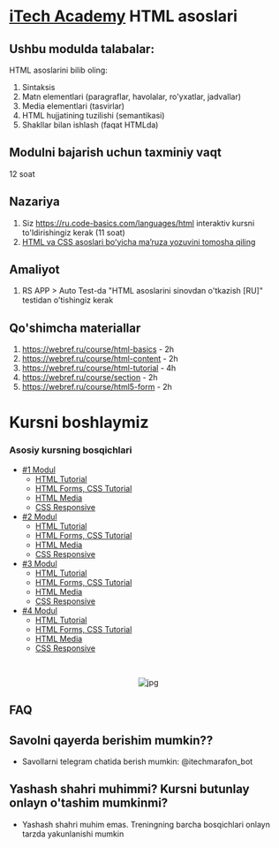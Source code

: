 # [iTech Academy](../../) HTML asoslari
## Ushbu modulda talabalar:
HTML asoslarini bilib oling:
1. Sintaksis
2. Matn elementlari (paragraflar, havolalar, ro'yxatlar, jadvallar)
3. Media elementlari (tasvirlar)
4. HTML hujjatining tuzilishi (semantikasi)
5. Shakllar bilan ishlash (faqat HTMLda)

## Modulni bajarish uchun taxminiy vaqt
12 soat

## Nazariya
1. Siz https://ru.code-basics.com/languages/html interaktiv kursni to'ldirishingiz kerak (11 soat)
2. [HTML va CSS asoslari boʻyicha maʼruza yozuvini tomosha qiling](https://youtu.be/4Zj7tRlQJao?list=PLzLiprpVuH8df24MzZp-l5QMsJWJbi9qP)

## Amaliyot
1. RS APP > Auto Test-da "HTML asoslarini sinovdan o'tkazish [RU]" testidan o'tishingiz kerak

## Qo'shimcha materiallar
1. https://webref.ru/course/html-basics - 2h
2. https://webref.ru/course/html-content - 2h
3. https://webref.ru/course/html-tutorial - 4h
4. https://webref.ru/course/section - 2h
5. https://webref.ru/course/html5-form - 2h


# Kursni boshlaymiz 

### Asosiy kursning bosqichlari
- [#1 Modul](./Html%20Tutorial/modul-1/)
    - [HTML Tutorial](./Html%20Tutorial/modul-1/week-1/)
    - [HTML Forms, CSS Tutorial](./Html%20Tutorial/modul-1/week-2/)  
    - [HTML Media](./Html%20Tutorial/modul-1/week-3/)  
    - [CSS Responsive](./Html%20Tutorial/modul-1/week-3/)
 - [#2 Modul](./Html%20Tutorial/modul-2/)
     - [HTML Tutorial](./Html%20Tutorial/modul-1/week-1/)
     - [HTML Forms, CSS Tutorial](./Html%20Tutorial/modul-1/week-2/)  
     - [HTML Media](./Html%20Tutorial/modul-1/week-3/)  
     - [CSS Responsive](./Html%20Tutorial/modul-1/week-3/)
 - [#3 Modul](./Html%20Tutorial/modul-2/)
     - [HTML Tutorial](./Html%20Tutorial/modul-1/week-1/)
     - [HTML Forms, CSS Tutorial](./Html%20Tutorial/modul-1/week-2/)  
     - [HTML Media](./Html%20Tutorial/modul-1/week-3/)  
     - [CSS Responsive](./Html%20Tutorial/modul-1/week-3/)
 - [#4 Modul](./Html%20Tutorial/modul-2/)
     - [HTML Tutorial](./Html%20Tutorial/modul-1/week-1/)
     - [HTML Forms, CSS Tutorial](./Html%20Tutorial/modul-1/week-2/)  
     - [HTML Media](./Html%20Tutorial/modul-1/week-3/)  
     - [CSS Responsive](./Html%20Tutorial/modul-1/week-3/) 

<br/>
<p align="center">
<img src="https://cdn-edge.kwork.ru/pics/t3/73/13426712-1615540173.jpg" alt="jpg"/>
</p>


## FAQ
## Savolni qayerda berishim mumkin??
 - Savollarni telegram chatida berish mumkin: @itechmarafon_bot
## Yashash shahri muhimmi? Kursni butunlay onlayn o'tashim mumkinmi?

- Yashash shahri muhim emas. Treningning barcha bosqichlari onlayn tarzda yakunlanishi mumkin